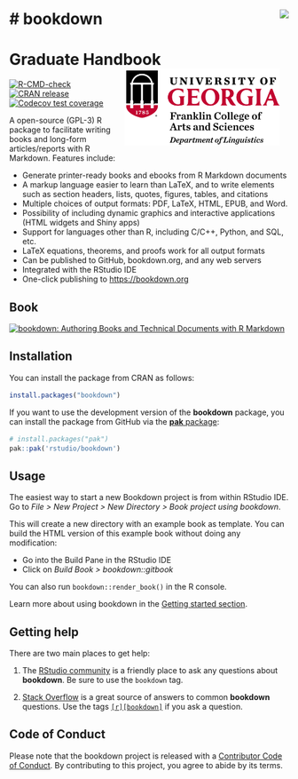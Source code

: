# # bookdown <a href="https://pkgs.rstudio.com/bookdown/"><img src="man/figures/logo.png" align="right" height="138"/></a>
# Graduate Handbook <a href="https://www.linguistics.uga.edu/"><img src="man/figures/DeptLinguistics_logo_Formal_FC.ai" align="right" height="138"/></a>

<!-- badges: start -->

[![R-CMD-check](https://github.com/rstudio/bookdown/actions/workflows/R-CMD-check.yaml/badge.svg)](https://github.com/rstudio/bookdown/actions/workflows/R-CMD-check.yaml) [![CRAN release](https://www.r-pkg.org/badges/version/bookdown)](https://CRAN.R-project.org/package=bookdown) [![Codecov test coverage](https://codecov.io/gh/rstudio/bookdown/branch/main/graph/badge.svg)](https://app.codecov.io/gh/rstudio/bookdown?branch=main)

<!-- badges: end -->

A open-source (GPL-3) R package to facilitate writing books and long-form articles/reports with R Markdown. Features include:

-   Generate printer-ready books and ebooks from R Markdown documents
-   A markup language easier to learn than LaTeX, and to write elements such as section headers, lists, quotes, figures, tables, and citations
-   Multiple choices of output formats: PDF, LaTeX, HTML, EPUB, and Word.
-   Possibility of including dynamic graphics and interactive applications (HTML widgets and Shiny apps)
-   Support for languages other than R, including C/C++, Python, and SQL, etc.
-   LaTeX equations, theorems, and proofs work for all output formats
-   Can be published to GitHub, bookdown.org, and any web servers
-   Integrated with the RStudio IDE
-   One-click publishing to <https://bookdown.org>

## Book

<a href="https://bookdown.org/yihui/bookdown/"><img src="https://bookdown.org/yihui/bookdown/images/cover.jpg" alt="bookdown: Authoring Books and Technical Documents with R Markdown" class="book" height="400"/></a>

## Installation

You can install the package from CRAN as follows:

``` r
install.packages("bookdown")
```

If you want to use the development version of the **bookdown** package, you can install the package from GitHub via the [**pak** package](https://pak.r-lib.org):

``` r
# install.packages("pak")
pak::pak('rstudio/bookdown')
```

## Usage

The easiest way to start a new Bookdown project is from within RStudio IDE. Go to *File \> New Project \> New Directory \> Book project using bookdown*.

This will create a new directory with an example book as template. You can build the HTML version of this example book without doing any modification:

-   Go into the Build Pane in the RStudio IDE
-   Click on *Build Book \> bookdown::gitbook*

You can also run `bookdown::render_book()` in the R console.

Learn more about using bookdown in the [Getting started section](https://pkgs.rstudio.com/bookdown/articles/bookdown.html).

## Getting help

There are two main places to get help:

1.  The [RStudio community](https://community.rstudio.com/tags/c/R-Markdown/10/bookdown) is a friendly place to ask any questions about **bookdown**. Be sure to use the `bookdown` tag.

2.  [Stack Overflow](https://stackoverflow.com/questions/tagged/bookdown) is a great source of answers to common **bookdown** questions. Use the tags [`[r][bookdown]`](https://stackoverflow.com/questions/tagged/bookdown+r) if you ask a question.

## Code of Conduct

Please note that the bookdown project is released with a [Contributor Code of Conduct](https://pkgs.rstudio.com/bookdown/CODE_OF_CONDUCT.html). By contributing to this project, you agree to abide by its terms.
